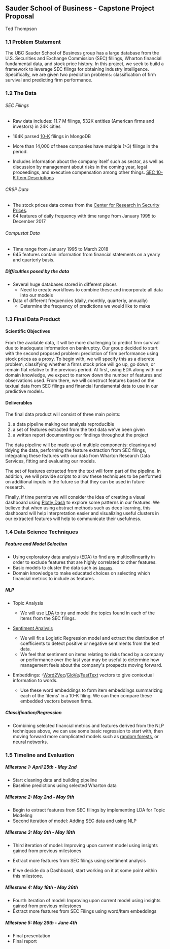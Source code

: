 ## Sauder School of Business - Capstone Project Proposal
Ted Thompson

### 1.1 Problem Statement

The UBC Sauder School of Business group has a large database from the U.S. Securities and Exchange Commission (SEC) fillings, Wharton financial fundamental data, and stock price history. In this project, we seek to build a framework to leverage SEC filings for obtaining industry intelligence. Specifically, we are given two prediction problems: classification of firm survival and predicting firm performance.



### 1.2 The Data

###### SEC Filings
* Raw data includes: 11.7 M filings, 532K entities (American firms and investors) in 24K cities

* 164K parsed [10-K](https://en.wikipedia.org/wiki/Form_10-K)  filings in MongoDB
* More than 14,000 of these companies have multiple (>3) filings in the period.
* Includes information about the company itself such as sector, as well as discussion by management about risks in the coming year, legal proceedings, and executive compensation among other things. [SEC 10-K Item Descriptions](https://www.sec.gov/fast-answers/answersreada10khtm.html)

###### CRSP Data
* The stock prices data comes from the [Center for Research in Security Prices](https://en.wikipedia.org/wiki/Center_for_Research_in_Security_Prices).
* 64 features of daily frequency with time range from January 1995 to December 2017

###### Compustat Data
* Time range from January 1995 to March 2018
* 645 features contain information from financial statements on a yearly and quarterly basis.

##### Difficulties posed by the data

- Several huge databases stored in different places
  - Need to create workflows to combine these and incorporate all data into our models
- Data of different frequencies (daily, monthly, quarterly, annually)
  - Determine the frequency of predictions we would like to make

### 1.3 Final Data Product

#### Scientific Objectives


From the available data, it will be more challenging to predict firm survival due to inadequate information on bankruptcy. Our group decided to start with the second proposed problem: prediction of firm performance using stock prices as a proxy. To begin with, we will specify this as a discrete problem, classifying whether a firms stock price will go up, go down, or remain flat relative to the previous period. At first, using EDA along with our domain knowledge, we expect to narrow down the number of features and observations used. From there, we will construct features based on the textual data from SEC filings and financial fundamental data to use in our predictive models.


#### Deliverables

The final data product will consist of three main points:

1. a data pipeline making our analysis reproducible
2. a set of features extracted from the text data we've been given
3. a written report documenting our findings throughout the project


The data pipeline will be made up of multiple components: cleaning and tidying the data, performing the feature extraction from SEC filings, integrating these features with our data from Wharton Research Data Services, fitting and evaluating our models.


The set of features extracted from the text will form part of the pipeline. In addition, we will provide scripts to allow these techniques to be performed on additional inputs in the future so that they can be used in future research.

Finally, if time permits we will consider the idea of creating a visual dashboard using [Plotly Dash](https://dash.plot.ly/gallery) to explore some patterns in our features.  We believe that when using abstract methods such as deep learning, this dashboard will help interpretation easier and visualizing useful clusters in our extracted features will help to communicate their usefulness.

### 1.4 Data Science Techniques

##### Feature and Model Selection
- Using exploratory data analysis (EDA) to find any multicollinearity in order to exclude features that are highly correlated to other features.
- Basic models to cluster the data such as [`kmeans`](https://en.wikipedia.org/wiki/K-means_clustering).
- Domain knowledge to make educated choices on selecting which financial metrics to include as features.

##### NLP


* Topic Analysis
  - We will use [LDA](https://en.wikipedia.org/wiki/Latent_Dirichlet_allocation) to try and model the topics found in each of the items from the SEC filings.

* [Sentiment Analysis](https://en.wikipedia.org/wiki/Sentiment_analysis)
  - We will fit a Logistic Regression model and extract the distribution of coefficients to detect positive or negative sentiments from the text data.
  - We feel that sentiment on items relating to risks faced by a company or performance over the last year may be useful to determine how management feels about the company's prospects moving forward.

* Embeddings:
  -[Word2Vec](https://en.wikipedia.org/wiki/Word2vec)/[GloVe](https://www.aclweb.org/anthology/D14-1162)/[FastText](https://fasttext.cc/) vectors to give contextual information to words.

  - Use these word embeddings to form item embeddings summarizing each of the 'items' in a 10-K filing. We can then compare these embedded vectors between firms.

##### Classification/Regression

* Combining selected financial metrics and features derived from the NLP techniques above, we can use some basic regression to start with, then moving forward more complicated models such as [random forests](https://en.wikipedia.org/wiki/Random_forest), or neural networks.


### 1.5 Timeline and Evaluation

##### Milestone 1: April 25th - May 2nd
- Start cleaning data and building pipeline
- Baseline predictions using selected Wharton data

##### Milestone 2: May 2nd - May 9th
- Begin to extract features from SEC filings by implementing LDA for Topic Modeling
- Second iteration of model: Adding SEC data and using NLP

##### Milestone 3:  May 9th - May 18th
- Third iteration of model: Improving upon current model using insights gained from previous milestones

- Extract more features from SEC filings using sentiment analysis

- If we decide do a Dashboard, start working on it at some point within this milestone.

##### Milestone 4: May 18th - May 26th
- Fourth iteration of model: Improving upon current model using insights gained from previous milestones
- Extract more features from SEC Filings using word/Item embeddings

##### Milestone 5: May 26th - June 4th
- Final presentation
- Final report
